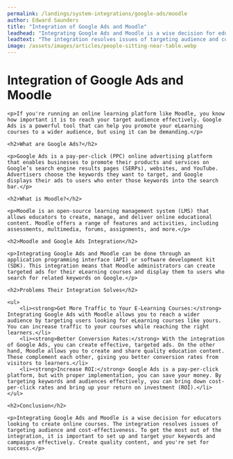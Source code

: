 ```yaml
---
permalink: /landings/system-integrations/google-ads/moodle
author: Edward Saunders
title: "Integration of Google Ads and Moodle"
leadhead: "Integrating Google Ads and Moodle is a wise decision for educators looking to create online courses"
leadtext: "The integration resolves issues of targeting audience and cost-effectiveness. To get the most out of the integration, it is important to set up and target your keywords and campaigns effectively. Create quality content, and you're set for success."
image: /assets/images/articles/people-sitting-near-table.webp
---
```

<div class="arttext">	<h1>Integration of Google Ads and Moodle</h1>

	<p>If you're running an online learning platform like Moodle, you know how important it is to reach your target audience effectively. Google Ads is a powerful tool that can help you promote your eLearning courses to a wider audience, but using it can be demanding.</p>

	<h2>What are Google Ads?</h2>

	<p>Google Ads is a pay-per-click (PPC) online advertising platform that enables businesses to promote their products and services on Google’s search engine results pages (SERPs), websites, and YouTube. Advertisers choose the keywords they want to target, and Google displays their ads to users who enter those keywords into the search bar.</p>

	<h2>What is Moodle?</h2>

	<p>Moodle is an open-source learning management system (LMS) that allows educators to create, manage, and deliver online educational content. Moodle offers a range of features and activities, including assessments, multimedia, forums, assignments, and more.</p>

	<h2>Moodle and Google Ads Integration</h2>

	<p>Integrating Google Ads and Moodle can be done through an application programming interface (API) or software development kit (SDK). This integration means that Moodle administrators can create targeted ads for their eLearning courses and display them to users who search for related keywords on Google.</p>

	<h2>Problems Their Integration Solves</h2>

	<ul>
		<li><strong>Get More Traffic to Your E-Learning Courses:</strong> Integrating Google Ads with Moodle allows you to reach a wider audience by targeting users looking for eLearning courses like yours. You can increase traffic to your courses while reaching the right learners.</li>
		<li><strong>Better Conversion Rates:</strong> With the integration of Google Ads, you can create effective, targeted ads. On the other hand, Moodle allows you to create and share quality education content. These complement each other, giving you better conversion rates from visitors to learners.</li>
		<li><strong>Increase ROI:</strong> Google Ads is a pay-per-click platform, but with proper implementation, you can save your money. By targeting keywords and audiences effectively, you can bring down cost-per-click rates and bring up your return on investment (ROI).</li>
	</ul>

	<h2>Conclusion</h2>

	<p>Integrating Google Ads and Moodle is a wise decision for educators looking to create online courses. The integration resolves issues of targeting audience and cost-effectiveness. To get the most out of the integration, it is important to set up and target your keywords and campaigns effectively. Create quality content, and you're set for success.</p>
</div>